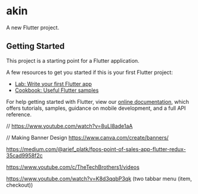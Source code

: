 # akin

A new Flutter project.

## Getting Started

This project is a starting point for a Flutter application.

A few resources to get you started if this is your first Flutter project:

- [Lab: Write your first Flutter app](https://flutter.dev/docs/get-started/codelab)
- [Cookbook: Useful Flutter samples](https://flutter.dev/docs/cookbook)

For help getting started with Flutter, view our
[online documentation](https://flutter.dev/docs), which offers tutorials,
samples, guidance on mobile development, and a full API reference.


// https://www.youtube.com/watch?v=8uLI8ade1aA

// Making Banner Design
https://www.canva.com/create/banners/

https://medium.com/@arief_platk/fpos-point-of-sales-app-flutter-redux-35cad9958f2c

https://www.youtube.com/c/TheTechBrothers1/videos

https://www.youtube.com/watch?v=K8d3qqbP3qk (two tabbar menu (item, checkout))